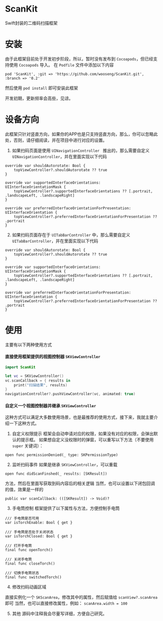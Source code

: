 # ScanKit
Swift封装的二维码扫描框架

# 安装
由于此框架目前处于开发初步阶段，所以，暂时没有发布到 `Cocoapods`，但已经支持使用 `Cocoapods` 导入。
在 `Podfile` 文件中添加以下内容
```
pod 'ScanKit', :git => 'https://github.com/wooseng/ScanKit.git', :branch => '0.2'
```
然后使用 `pod install` 即可安装此框架

开发初期，更新频率会高些，见谅。

# 设备方向
此框架只针对竖直方向，如果你的APP也是只支持竖直方向，那么，你可以忽略此处，否则，请仔细阅读，并在项目中进行对应的设置。

1. 如果扫码页面是使用 `UINavigationController ` 推出的，那么需要自定义 `UINavigationController`，并在里面实现以下代码
```
override var shouldAutorotate: Bool {
    topViewController?.shouldAutorotate ?? true
}

override var supportedInterfaceOrientations: UIInterfaceOrientationMask {
    topViewController?.supportedInterfaceOrientations ?? [.portrait, .landscapeLeft, .landscapeRight]
}
    
override var preferredInterfaceOrientationForPresentation: UIInterfaceOrientation {
    topViewController?.preferredInterfaceOrientationForPresentation ?? .portrait
}
```

2. 如果扫码页面存在于 `UITabBarController` 中，那么需要自定义 `UITabBarController`，并在里面实现以下代码
```
override var shouldAutorotate: Bool {
    topViewController?.shouldAutorotate ?? true
}

override var supportedInterfaceOrientations: UIInterfaceOrientationMask {
    topViewController?.supportedInterfaceOrientations ?? [.portrait, .landscapeLeft, .landscapeRight]
}
    
override var preferredInterfaceOrientationForPresentation: UIInterfaceOrientation {
    topViewController?.preferredInterfaceOrientationForPresentation ?? .portrait
}
```


# 使用

主要有以下两种使用方式
#### 直接使用框架提供的视图控制器 `SKViewController`
```Swift
import ScanKit

let vc = SKViewController()
vc.scanCallback = { results in
    print("扫描结果", results)
}
navigationController?.pushViewController(vc, animated: true)
```

#### 自定义一个视图控制器并继承 `SKViewController`
这种方式可以满足大多数使用场景，也是最推荐的使用方式，接下来，我就主要介绍一下这种方式。

1. 自定义权限提示
框架会自动申请对应的权限，如果没有对应的权限，会弹出默认的提示框。
如果想自定义没权限时的弹窗，可以重写以下方法（不要使用 `super` 关键词）：
```
open func permissionDenied(_ type: SKPermissionType)
``` 

2. 监听扫码事件
如果是继承 `SKViewController`，可以重载
```
open func didScanFinshed(_ results: [SKResult])
``` 
方法，然后在里面写获取到码内容后的相关逻辑
当然，也可以设置以下闭包回调的值，效果是一样的 
```
public var scanCallback: (([SKResult]) -> Void)?
```

3. 手电筒控制
框架提供了以下属性与方法，方便控制手电筒
```
/// 手电筒是否可用
var isTorchEnable: Bool { get }
    
/// 手电筒是否处于关闭状态
var isTorchClosed: Bool { get }
    
/// 打开手电筒
final func openTorch()
    
/// 关闭手电筒
final func closeTorch()
    
/// 切换手电筒状态
final func switchedTorch()

```

4. 修改扫码动画区域

直接实例化一个 `SKScanArea`，修改其中的属性，然后赋值给 `scanView?.scanArea` 即可
当然，也可以直接修改属性，例如： `scanArea.width = 100`

5. 其他
源码中注释我会尽量写详细，方便自己研究。


